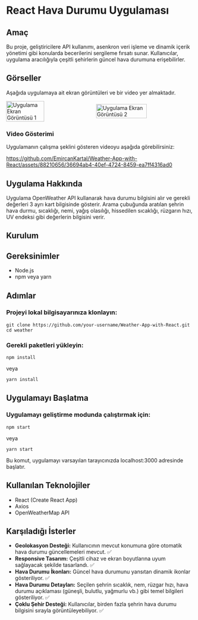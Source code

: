 # React Hava Durumu Uygulaması

## Amaç
Bu proje, geliştiricilere API kullanımı, asenkron veri işleme ve dinamik içerik yönetimi gibi konularda becerilerini sergileme fırsatı sunar. Kullanıcılar, uygulama aracılığıyla çeşitli şehirlerin güncel hava durumuna erişebilirler.

## Görseller
Aşağıda uygulamaya ait ekran görüntüleri ve bir video yer almaktadır. 


<div style="display: flex; justify-content: space-between; align-items: center;">
  <img src="https://github.com/EmircanKartal/Weather-App-with-React/assets/88210656/895e13fe-9498-47e8-a450-2608018fcc7c" alt="Uygulama Ekran Görüntüsü 1" style="width: 45%;">
  <img src="https://github.com/EmircanKartal/Weather-App-with-React/assets/88210656/8c72ff73-7af5-4a0b-bab5-d324239611be" alt="Uygulama Ekran Görüntüsü 2" style="width: 52%;">
</div>


### Video Gösterimi
Uygulamanın çalışma şeklini gösteren videoyu aşağıda görebilirsiniz:


https://github.com/EmircanKartal/Weather-App-with-React/assets/88210656/36694ab4-40ef-4724-8459-ea7ff4316ad0


## Uygulama Hakkında
Uygulama OpenWeather API kullanarak hava durumu bilgisini alır ve gerekli değerleri 3 ayrı kart bilgisinde gösterir. Arama çubuğunda aratılan şehrin hava durmu, sıcaklığı, nemi, yağış olasılığı, hissedilen sıcaklığı, rüzgarın hızı, UV endeksi gibi değerlerin bilgisini verir.

## Kurulum

## Gereksinimler
- Node.js
- npm veya yarn

## Adımlar
### Projeyi lokal bilgisayarınıza klonlayın:
```
git clone https://github.com/your-username/Weather-App-with-React.git
cd weather
```
### Gerekli paketleri yükleyin:
```
npm install
```
veya
```
yarn install
```

## Uygulamayı Başlatma
### Uygulamayı geliştirme modunda çalıştırmak için:
```
npm start
```
veya
```
yarn start
```

Bu komut, uygulamayı varsayılan tarayıcınızda localhost:3000 adresinde başlatır.

## Kullanılan Teknolojiler
- React (Create React App)
- Axios
- OpenWeatherMap API

## Karşıladığı İsterler
- **Geolokasyon Desteği:** Kullanıcının mevcut konumuna göre otomatik hava durumu güncellemeleri mevcut. ✅
- **Responsive Tasarım:** Çeşitli cihaz ve ekran boyutlarına uyum sağlayacak şekilde tasarlandı. ✅
- **Hava Durumu İkonları:** Güncel hava durumunu yansıtan dinamik ikonlar gösteriliyor. ✅
- **Hava Durumu Detayları:** Seçilen şehrin sıcaklık, nem, rüzgar hızı, hava durumu açıklaması (güneşli, bulutlu, yağmurlu vb.) gibi temel bilgileri gösteriliyor. ✅
- **Çoklu Şehir Desteği:** Kullanıcılar, birden fazla şehrin hava durumu bilgisini sırayla görüntüleyebiliyor. ✅
